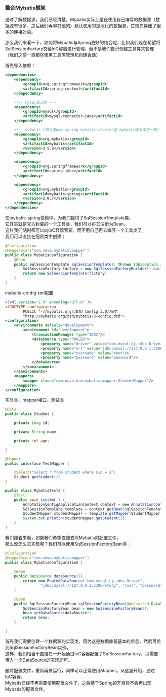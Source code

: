 ### 整合Mybatis框架
通过了解数据源，我们已经清楚，Mybatis实际上是在使用自己编写的数据源（数据源有很多，之后我们再聊其他的）默认使用的是池化的数据源，它预先存储了很多的连接对象。

那么我们来看一下，如何将Mybatis与Spring更好的结合呢，比如我们现在希望将SqlSessionFactory交给IoC容器进行管理，而不是我们自己创建工具类来管理（我们之前一直都在使用工具类管理和创建会话）

首先导入依赖：

~~~xml
<dependencies>
    <dependency>
        <groupId>org.springframework</groupId>
        <artifactId>spring-context</artifactId>
    </dependency>

    <!-- Mysql驱动包 -->
    <dependency>
        <groupId>mysql</groupId>
        <artifactId>mysql-connector-java</artifactId>
    </dependency>

    <!-- mybatis (和父类pom spring-mybatis-starter里 mybatis版本保持一致)-->
    <dependency>
        <groupId>org.mybatis</groupId>
        <artifactId>mybatis</artifactId>
        <version>3.5.9</version>
    </dependency>

    <dependency>
        <groupId>org.springframework</groupId>
        <artifactId>spring-jdbc</artifactId>
    </dependency>

    <dependency>
        <groupId>org.mybatis</groupId>
        <artifactId>mybatis-spring</artifactId>
        <version>2.0.7</version>
    </dependency>
</dependencies>
~~~

在mybatis-spring依赖中，为我们提供了SqlSessionTemplate类，  
它其实就是官方封装的一个工具类，我们可以将其注册为Bean，  
这样我们随时都可以向IoC容器索要，而不用自己再去编写一个工具类了，  
我们可以直接在配置类中创建：

~~~java
@Configuration
@MapperScan("com.nova.mybatis.mapper")
public class MybatisConfiguration {
    @Bean
    public SqlSessionTemplate sqlSessionTemplate() throws IOException {
        SqlSessionFactory factory = new SqlSessionFactoryBuilder().build(Resources.getResourceAsReader("mybatis-config.xml"));
        return new SqlSessionTemplate(factory);
    }
}
~~~
mybatis-config.xml配置

~~~xml
<?xml version="1.0" encoding="UTF-8" ?>
<!DOCTYPE configuration
        PUBLIC "-//mybatis.org//DTD Config 3.0//EN"
        "http://mybatis.org/dtd/mybatis-3-config.dtd">
<configuration>
    <environments default="development">
        <environment id="development">
            <transactionManager type="JDBC"/>
            <dataSource type="POOLED">
                <property name="driver" value="com.mysql.cj.jdbc.Driver"/>
                <property name="url" value="jdbc:mysql://127.0.0.1:3306/study"/>
                <property name="username" value="root"/>
                <property name="password" value="password"/>
            </dataSource>
        </environment>
    </environments>
    <mappers>
        <mapper class="com.nova.orm.mybatis.mapper.StudentMapper"/>
    </mappers>
</configuration>
~~~

实体类，mapper接口，测试类
~~~java
@Data
public class Student {

    private Long id;

    private String name;

    private int age;

}

@Mapper
public interface TestMapper {

    @Select("select * from student where sid = 1")
    Student getStudent();
}

public class MybatisTests {
    @Test
    public void testXml() {
        AnnotationConfigApplicationContext context = new AnnotationConfigApplicationContext(MybatisConfiguration.class);
        SqlSessionTemplate template = context.getBean(SqlSessionTemplate.class);
        StudentMapper studentMapper = template.getMapper(StudentMapper.class);
        System.out.println(studentMapper.getStudent());
    }
}
~~~

我们接着来看，如果我们希望直接去除Mybatis的配置文件，  
那么改怎么去实现呢？我们可以使用SqlSessionFactoryBean类：
~~~java
@Configuration
@MapperScan("com.nova.mybatis.mapper")
public class MybatisConfiguration {
   
    @Bean
    public DataSource dataSource(){
        return new PooledDataSource("com.mysql.cj.jdbc.Driver",
                "jdbc:mysql://127.0.0.1:3306/study", "root", "password");
    }

    @Bean
    public SqlSessionFactoryBean sqlSessionFactoryBean(@Autowired DataSource dataSource){
        SqlSessionFactoryBean bean = new SqlSessionFactoryBean();
        bean.setDataSource(dataSource);
        return bean;
    }

}   
~~~

首先我们需要创建一个数据源的实现类，因为这是数据库最基本的信息，然后再给到SqlSessionFactoryBean实例，  
这样，我们相当于直接在一开始通过IoC容器配置了SqlSessionFactory，只需要传入一个DataSource的实现即可。

删除配置文件，重新再来运行，同样可以正常使用Mapper。从这里开始，通过IoC容器，  
Mybatis已经不再需要使用配置文件了，之后基于Spring的开发将不会再出现Mybatis的配置文件。
